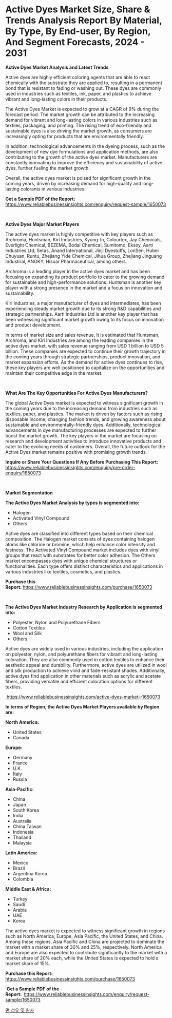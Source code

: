 <p><h1>Active Dyes Market Size, Share & Trends Analysis Report By Material, By Type, By End-user, By Region, And Segment Forecasts, 2024 - 2031</h1></p><p><strong>Active Dyes Market Analysis and Latest Trends</strong></p>
<p><p>Active dyes are highly efficient coloring agents that are able to react chemically with the substrate they are applied to, resulting in a permanent bond that is resistant to fading or washing out. These dyes are commonly used in industries such as textiles, ink, paper, and plastics to achieve vibrant and long-lasting colors in their products.</p><p>The Active Dyes Market is expected to grow at a CAGR of 9% during the forecast period. The market growth can be attributed to the increasing demand for vibrant and long-lasting colors in various industries such as textiles, packaging, and printing. The rising trend of eco-friendly and sustainable dyes is also driving the market growth, as consumers are increasingly opting for products that are environmentally friendly.</p><p>In addition, technological advancements in the dyeing process, such as the development of new dye formulations and application methods, are also contributing to the growth of the active dyes market. Manufacturers are constantly innovating to improve the efficiency and sustainability of active dyes, further fueling the market growth.</p><p>Overall, the active dyes market is poised for significant growth in the coming years, driven by increasing demand for high-quality and long-lasting colorants in various industries.</p></p>
<p><strong>Get a Sample PDF of the Report:&nbsp;</strong> <a href="https://www.reliablebusinessinsights.com/enquiry/request-sample/1650073">https://www.reliablebusinessinsights.com/enquiry/request-sample/1650073</a></p>
<p>&nbsp;</p>
<p><strong>Active Dyes Major Market Players</strong></p>
<p><p>The active dyes market is highly competitive with key players such as Archroma, Huntsman, Kiri Industries, Kyung-In, Colourtex, Jay Chemicals, Everlight Chemical, BEZEMA, Bodal Chemical, Sumitomo, Eksoy, Aarti Industries Ltd, Setas, Anand International, Jinji Dyestuffs, LonSen, Hubei Chuyuan, Runtu, Zhejiang Yide Chemical, Jihua Group, Zhejiang Jinguang Industrial, ANOKY, Hisoar Pharmaceutical, among others.</p><p>Archroma is a leading player in the active dyes market and has been focusing on expanding its product portfolio to cater to the growing demand for sustainable and high-performance solutions. Huntsman is another key player with a strong presence in the market and a focus on innovation and sustainability.</p><p>Kiri Industries, a major manufacturer of dyes and intermediates, has been experiencing steady market growth due to its strong R&D capabilities and strategic partnerships. Aarti Industries Ltd is another key player that has been witnessing significant market growth owing to its focus on innovation and product development.</p><p>In terms of market size and sales revenue, It is estimated that Huntsman, Archroma, and Kiri Industries are among the leading companies in the active dyes market, with sales revenue ranging from USD 1 billion to USD 5 billion. These companies are expected to continue their growth trajectory in the coming years through strategic partnerships, product innovation, and market expansion efforts. As the demand for active dyes continues to rise, these key players are well-positioned to capitalize on the opportunities and maintain their competitive edge in the market.</p></p>
<p>&nbsp;</p>
<p><strong>What Are The Key Opportunities For Active Dyes Manufacturers?</strong></p>
<p><p>The global Active Dyes market is expected to witness significant growth in the coming years due to the increasing demand from industries such as textiles, paper, and plastics. The market is driven by factors such as rising disposable income, changing fashion trends, and growing awareness about sustainable and environmentally-friendly dyes. Additionally, technological advancements in dye manufacturing processes are expected to further boost the market growth. The key players in the market are focusing on research and development activities to introduce innovative products and cater to the evolving needs of customers. Overall, the future outlook for the Active Dyes market remains positive with promising growth trends.</p></p>
<p><strong>Inquire or Share Your Questions If Any Before Purchasing This Report:</strong> <a href="https://www.reliablebusinessinsights.com/enquiry/pre-order-enquiry/1650073">https://www.reliablebusinessinsights.com/enquiry/pre-order-enquiry/1650073</a></p>
<p>&nbsp;</p>
<p><strong>Market Segmentation</strong></p>
<p><strong>The Active Dyes Market Analysis by types is segmented into:</strong></p>
<p><ul><li>Halogen</li><li>Activated Vinyl Compound</li><li>Others</li></ul></p>
<p><p>Active dyes are classified into different types based on their chemical composition. The Halogen market consists of dyes containing halogen atoms like chlorine or bromine, which help enhance color intensity and fastness. The Activated Vinyl Compound market includes dyes with vinyl groups that react with substrates for better color adhesion. The Others market encompasses dyes with unique chemical structures or functionalities. Each type offers distinct characteristics and applications in various industries like textiles, cosmetics, and plastics.</p></p>
<p><strong>Purchase this Report:&nbsp;</strong><a href="https://www.reliablebusinessinsights.com/purchase/1650073">https://www.reliablebusinessinsights.com/purchase/1650073</a></p>
<p>&nbsp;</p>
<p><strong>The Active Dyes Market Industry Research by Application is segmented into:</strong></p>
<p><ul><li>Polyester, Nylon and Polyurethane Fibers</li><li>Cotton Textiles</li><li>Wool and Silk</li><li>Others</li></ul></p>
<p><p>Active dyes are widely used in various industries, including the application on polyester, nylon, and polyurethane fibers for vibrant and long-lasting coloration. They are also commonly used in cotton textiles to enhance their aesthetic appeal and durability. Furthermore, active dyes are utilized in wool and silk production to achieve vivid and fade-resistant shades. Additionally, active dyes find application in other materials such as acrylic and acetate fibers, providing versatile and efficient coloration options for different textiles.</p></p>
<p><a href="https://www.reliablebusinessinsights.com/active-dyes-market-r1650073">&nbsp;https://www.reliablebusinessinsights.com/active-dyes-market-r1650073</a></p>
<p><strong>In terms of Region, the Active Dyes Market Players available by Region are:</strong></p>
<p>
    <p> <strong> North America: </strong>
        <ul>
            <li>United States</li>
            <li>Canada</li>
        </ul>
        </p> 
    <p> <strong> Europe: </strong>
        <ul>
            <li>Germany</li>
            <li>France</li>
            <li>U.K.</li>
            <li>Italy</li>
            <li>Russia</li>
        </ul>
        </p> 
    <p> <strong> Asia-Pacific: </strong>
        <ul>
            <li>China</li>
            <li>Japan</li>
            <li>South Korea</li>
            <li>India</li>
            <li>Australia</li>
            <li>China Taiwan</li>
            <li>Indonesia</li>
            <li>Thailand</li>
            <li>Malaysia</li>
        </ul>
        </p> 
    <p> <strong> Latin America: </strong>
        <ul>
            <li>Mexico</li>
            <li>Brazil</li>
            <li>Argentina Korea</li>
            <li>Colombia</li>
        </ul>
        </p> 
    <p> <strong> Middle East & Africa: </strong>
        <ul>
            <li>Turkey</li>
            <li>Saudi</li>
            <li>Arabia</li>
            <li>UAE</li>
            <li>Korea</li>
        </ul>
    </p>
    </p>
<p><p>The active dyes market is expected to witness significant growth in regions such as North America, Europe, Asia Pacific, the United States, and China. Among these regions, Asia Pacific and China are projected to dominate the market with a market share of 30% and 25%, respectively. North America and Europe are also expected to contribute significantly to the market with a market share of 20% each, while the United States is expected to hold a market share of 15%.</p></p>
<p><strong>Purchase this Report: </strong><a href="https://www.reliablebusinessinsights.com/purchase/1650073">https://www.reliablebusinessinsights.com/purchase/1650073</a></p>
<p>&nbsp;<strong>Get a Sample PDF of the Report:&nbsp;&nbsp;</strong><a href="https://www.reliablebusinessinsights.com/enquiry/request-sample/1650073">https://www.reliablebusinessinsights.com/enquiry/request-sample/1650073</a></p>
<p><strong></strong></p>
<p><p><a href="https://github.com/PercyHagernes9778/Market-Research-Report-List-2/blob/main/9852478118384.md">면 섬유 및 원사</a></p></p>